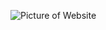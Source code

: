 <img src="https://loopblog-images.s3.amazonaws.com/screencapture-tuckerbarton-dev_new.png"
     alt="Picture of Website" />